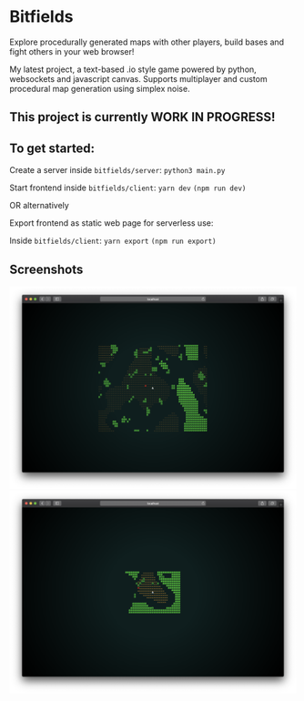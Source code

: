 # Bitfields

Explore procedurally generated maps with other players, build bases and fight others in your web browser!

My latest project, a text-based .io style game powered by python, websockets and javascript canvas. Supports multiplayer and custom procedural map generation using simplex noise.

## This project is currently WORK IN PROGRESS!

## To get started:

Create a server inside `bitfields/server`: `python3 main.py`

Start frontend inside `bitfields/client`: `yarn dev` `(npm run dev)`

OR alternatively

Export frontend as static web page for serverless use:

Inside `bitfields/client`: `yarn export` `(npm run export)`

## Screenshots

![](screenshot1.png?raw=true "Potentially endless procedural worlds!")
![](screenshot2.png?raw=true "Underworld cave system with limited visibility ^^")
